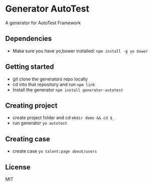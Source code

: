 # Generator AutoTest
A generator for AutoTest Framework

## Dependencies
- Make sure you have yo,bower installed:
	`npm install -g yo bower`

## Getting started
- git clone the generators repo locally
- cd into that repository and run `npm link`
- Install the generator
	`npm install generator-autotest`

## Creating project
- create project folder and cd
	`mkdir demo && cd $_`
- run generator
	`yo autotest`

## Creating case
- create case
	`yo talent:page about/users`

## License
MIT
